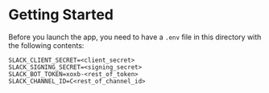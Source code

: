 # Getting Started
Before you launch the app, you need to have a `.env` file in this directory with the following contents:

```
SLACK_CLIENT_SECRET=<client_secret>
SLACK_SIGNING_SECRET=<signing_secret>
SLACK_BOT_TOKEN=xoxb-<rest_of_token>
SLACK_CHANNEL_ID=C<rest_of_channel_id>
```
